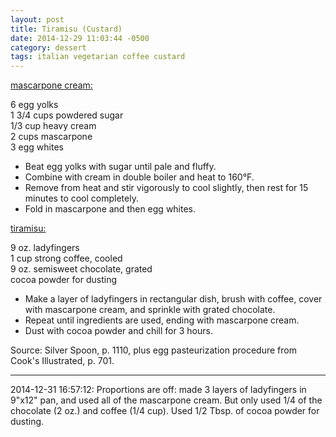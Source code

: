 ```yaml
---
layout: post
title: Tiramisu (Custard)
date: 2014-12-29 11:03:44 -0500
category: dessert
tags: italian vegetarian coffee custard
---
```

<span style="text-decoration: underline;">mascarpone cream:</span>
  
6 egg yolks  
1 3/4 cups powdered sugar  
1/3 cup heavy cream  
2 cups mascarpone  
3 egg whites  

  * Beat egg yolks with sugar until pale and fluffy.
  * Combine with cream in double boiler and heat to 160°F.
  * Remove from heat and stir vigorously to cool slightly, then rest for 15 minutes to cool completely.
  * Fold in mascarpone and then egg whites.

<span style="text-decoration: underline;">tiramisu:</span>
  
9 oz. ladyfingers  
1 cup strong coffee, cooled  
9 oz. semisweet chocolate, grated  
cocoa powder for dusting  

  * Make a layer of ladyfingers in rectangular dish, brush with coffee, cover with mascarpone cream, and sprinkle with grated chocolate.
  * Repeat until ingredients are used, ending with mascarpone cream.
  * Dust with cocoa powder and chill for 3 hours.

Source: Silver Spoon, p. 1110, plus egg pasteurization procedure from Cook's Illustrated, p. 701.  

---

2014-12-31 16:57:12: Proportions are off: made 3 layers of ladyfingers in 9"x12" pan,
and used all of the mascarpone cream.  But only used 1/4 of the chocolate (2 oz.)
and coffee (1/4 cup). Used 1/2 Tbsp. of cocoa powder for dusting.

